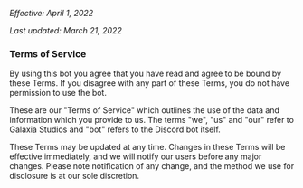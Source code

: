 *Effective: April 1, 2022*

*Last updated: March 21, 2022*
### Terms of Service

By using this bot you agree that you have read and agree to be bound by these Terms. If you disagree with any part of these Terms, you do not have permission to use the bot.

These are our "Terms of Service" which outlines the use of the data and information which you provide to us. The terms "we", "us" and "our" refer to Galaxia Studios and "bot" refers to the Discord bot itself.

These Terms may be updated at any time. Changes in these Terms will be effective immediately, and we will notify our users before any major changes. Please note notification of any change, and the method we use for disclosure is at our sole discretion.
